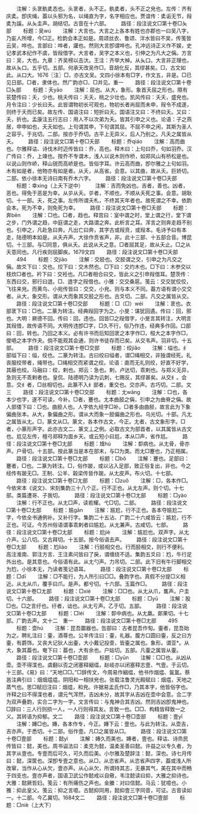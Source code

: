 <!-- { "loadSidebar": true } -->
　　注解：头衺骫奊态也。头衺者，头不正。骫奊者，头不正之皃也。左传：齐有庆奊。卽庆绳，葢以头邪为名，以绳直为字，名字相应也。贾谊传：奊诟无节，叚奊为謑。从夨圭声。胡结切。古音在十六部。
　　路径：段注说文□第十卷□夨部
　　标题：吴wú
　　注解：大言也。大言之上各本有姓也亦郡也一曰吴八字，乃妄人所增，今□正。检韵会本正如是。周颂丝衣、鲁颂、泮水皆曰不吴，传笺皆云吴，哗也。言部曰：哗者，讙也。然则大言卽谓哗也。孔冲远诗正义作不娱，史记孝武本纪作不虞，皆叚借字。大言者，吴字之本义也，引伸之为凡大之偁。方言曰：吴，大也。九章：齐吴榜以击汏。王注：齐举大棹。从夨口。大言非正理也，故从夨口。五乎切。五部。何承天改吴作□，音胡化反，其缪甚矣。□，古文如此。从口大。1676〖注〗□，亦古文吴。文四小徐本有□字，作文五，非是。□已见日部。□者，隶体也。然广韵亦□、□并见。重一
　　路径：段注说文□第十卷□夨部
　　标题：夭yāo
　　注解：屈也。从大，象形。象首夭屈之形也。隰有苌楚传曰：夭，少也。桃夭传曰：夭夭，桃之少壮也。凯风传曰：夭夭，盛皃也。月令注曰：少长曰夭。此皆谓物初长可观也，物初长者尚屈而未申，叚令不成遂，则终于夭而已矣。故左传、国语注曰：短折曰夭。国语注又曰：不终曰夭。又曰：夭，折也。孟康注五行志曰：用人不以次弟为夭。皆其引申之义也。论语：子之燕居，申申如也，夭夭如也。上句谓其申，下句谓其屈。不屈不申之闲，其斯为圣人之容乎。于兆切。二部。按亦于乔切。古平上无异义，后人乃别之。凡夭之属皆从夭。
　　路径：段注说文□第十卷□夭部
　　标题：乔qiáo
　　注解：高而曲也。尔雅释诂、诗伐木时迈传皆曰：乔，高也。释木曰：上句曰乔，句如羽乔。汉广传曰：乔，上竦也。按乔不专谓木，浅人以说木则作桥，如郑风山有桥松是也。以说山则作峤，释山锐而高峤是也。皆俗字耳。许云高而曲，卽尔雅之上句如羽。木有如是者，他物亦有如是者。从夭，从高省。会意。以其曲，故从夭。巨娇切。二部。依小徐本无诗曰南有乔木六字。
　　路径：段注说文□第十卷□夭部
　　标题：幸xìnɡ（上夭下逆中）
　　注解：吉而免凶也。吉者，善也。凶者，恶也。得免于恶是为幸。从屰从夭。屰者，不顺也，不顺从夭死之事。会意。胡耿切。十一部。夭，死之事。左传所谓夭札，不终其天年者也。故死谓之不幸。依韵会本。死为不幸，则免死为幸。
　　路径：段注说文□第十卷□夭部
　　标题：奔bēn
　　注解：□也。□者，趋也。释宫曰：室中谓之时，堂上谓之行，堂下谓之步，门外谓之趋，中庭谓之走，大路谓之奔。此析言之耳。浑言之则奔走趋不别也。引申之，凡赴急曰奔。凡出亡曰奔，其字古或叚贲，或叚本。毛诗予曰有本走，陆德明本如是。从夭卉声。大徐作贲省声，非。此十三部、十五部合音。博昆切。十三部。与□同意，俱从夭。此说从夭之意。□者屈其足，故从夭止。□之从夭意同也。凡行疾则屈脚疾。1679文四
　　路径：段注说文□第十卷□夭部
　　494
　　标题：交jiāo
　　注解：交胫也。交胫谓之交，引申之为凡交之偁。故爻下曰：交也。烄下曰：交木然也。□下曰：交灼木也。□下曰：木参交以枝炊□者也。衿下曰：交衽也。凡□者相合曰交，皆此义之引申叚借耳。楚茨传：东西曰交，邪行曰逪。□、逪字之叚借也。小雅：交交桑扈。笺云：交交犹佼佼，飞往来皃。而黄鸟、小宛传皆曰：交交，小皃。则与本义不同。葢方语有谓小交交者。从大，象交形。谓从大而象其交胫之形也。古爻切。二部。凡交之属皆从交。
　　路径：段注说文□第十卷□交部
　　标题：□（□）wéi
　　注解：衺也。衣部衺下曰：□也。二篆为转注。经典叚回字为之。小旻：谋犹回遹。传曰：回，邪也。大明：厥德不回。传曰：回，违也。回皆□之叚借字，小旻言其转注，大明言其叚借，故传语不同。大明传违卽□字，□久不行，俗乃作违，经典多作回。口部曰：回，转也。乃回之本义。必有许书而后知回衺之本字作□，桓大之本字作□，僾唈之本字作夬。倘不能观其会通，则许书徒存而已矣。从交韦声。羽非切。十五部。
　　路径：段注说文□第十卷□交部
　　标题：绞jiǎo
　　注解：缢也。纟部缢下曰：缢，绞也。二篆为转注。古曰绞曰缢者，谓□绳相交，非独谓经死。礼丧服绞带者，绳带也。□绳相交而紧谓之绞。论语：直而无礼则绞，好直不好学，其蔽也绞。马融曰：绞，剌也。郑云：急也。剌，卢达切，乖剌也。与郑义无异，急则无不乖剌者也。皇侃、陆德明乃读为讥刺，七赐反，其缪甚矣。从交纟。会意。交纟者，□丝相切也。此篆不入纟部者，重交也。交亦声。古巧切。二部。文三
　　路径：段注说文□第十卷□交部
　　标题：尢wānɡ
　　注解：□也，各本少也字，遂不可读，今补。□者，蹇也。尢本曲胫之偁，引申之为曲脊之偁。故人部偻下曰：□也。曲胫人也。人字依九经字□补。□者多由曲胫，故言此为下象偏曲张本。从大，象偏曲之形。谓从大而象一胫偏曲之形也。乌光切。十部。凡尢之属皆从尢。□，篆文从□。篆文，各本作古文，今正。尢者，古文象形字。□者，小篆形声字。此亦古文二、篆文丄之例。必取古文为部首者，以其属皆从古文也。尪见左传，檀弓郑释为面乡天。或云短小曰尪，本从□声，省作尪。
　　路径：段注说文□第十卷□尢部
　　标题：尳hú
　　注解：厀病也。从尢骨，骨亦声。户骨切。十五部。按此篆当是本在部末，与□为类。而尢□蹇也，乃正相属。
　　路径：段注说文□第十卷□尢部
　　标题：□bǒ
　　注解：蹇也。足部曰：蹇者，□也。二篆为转注。□，俗作跛，或以沾入足部，致正俗复出，非也。今之经传有跛无□。王制、公羊、榖梁传皆作跛。从尢皮声。布火切。十七部。
　　路径：段注说文□第十卷□尢部
　　标题：□zuǒ
　　注解：□，各本作□。今依宋本《说文》、宋刻集韵三十八个正。行不正也。从尢左声。则个切。十七部。类篇遭哥、子我切。
　　路径：段注说文□第十卷□尢部
　　标题：□yào
　　注解：行不正也。从尢□声，读若耀。弋□切。二部。
　　路径：段注说文□第十卷□尢部
　　标题：尴ɡān
　　注解：尴尬，行不正也。各本夺尴尬二字，今依全书通例补。又补行字。集韵二十五沾、广韵二十六咸皆云：尴尬，行不正也。可证。今苏州俗语谓事乖剌者曰尴尬。从尢兼声。古咸切。七部。
　　路径：段注说文□第十卷□尢部
　　标题：尬jiè
　　注解：尴尬也。双声字。从尢介声。公八切。又古拜切。十五部。按今俗语去声。
　　路径：段注说文□第十卷□尢部
　　标题：尥liào
　　注解：行胫相交也。行而胫相交，则行不便利。高注淮南、郭注方言、王注素问皆曰了戾，谓缠绕不适。集韵五爻曰：尥，牛行足外出也。是其意也。今俗语有此。从尢勺声。力吊切。二部。此下旧有牛行脚相交为尥，小徐本无，乃读者笺记语耳。
　　路径：段注说文□第十卷□尢部
　　标题：□dī
　　注解：□不能行，为人所引曰□□。叠韵字也。真假不分提□义相近。从尢从爪，覆手曰爪。是声。都兮切。十六部。玉篇作□。
　　路径：段注说文□第十卷□尢部
　　标题：□xié
　　注解：□□也。从尢从爪，巂声。户圭切。十六部。
　　路径：段注说文□第十卷□尢部
　　标题：□yū
　　注解：股□也。□之言纡也。纡者，诎也。从尢亏声。乙于切。五部。
　　路径：段注说文□第十卷□尢部
　　标题：□léi
　　注解：厀中病也。从尢羸。郞果切。十七部。广韵去声。文十二　重一
　　路径：段注说文□第十卷□尢部
　　495
　　标题：壶hú
　　注解：昆吾圜器也。缶部曰：古者昆吾作匋。壷者，昆吾始为之。聘礼注曰：壷，酒尊也。公羊传注曰：壷，礼器。腹方口圆曰壷，反之曰方壷，有爵饰。又丧大记狄人出壷，大小戴记投壸，皆壷之属也。象形。谓亚*。从大，象其葢也。奄下曰：葢也，大有余也。户姑切。五部。凡壷之属皆从壷。
　　路径：段注说文□第十卷□壶部
　　标题：□yūn
　　注解：□□也。从凶从壶。壶不得渫也。虞翻以否之闭塞释絪缊，赵岐亦以闭塞释志壹、气壹。于云切。十三部。《易》曰：“天地□□。”□辞传文，今周易作絪缊，他书作烟煴、氤氲。蔡邕注典引曰：烟烟煴煴，阴阳和一相扶皃也。张载注鲁灵光殿赋曰：烟煴，天地之蒸气也。思□赋旧注曰：烟煴，和皃。许据易孟氏作□，乃其本字，他皆俗字也。许释之曰不得渫也者，谓元气浑然，吉凶未分，故其字从吉凶在壶中会意。合二字为双声叠韵，实合二字为一字。文言传曰：与鬼神合其吉凶。然则吉凶卽鬼神也。□辞曰：三人行则损一人，一人行则得其友。言致一也。□□、构精皆释致一之义。其转语为抑郁。文二
　　路径：段注说文□第十卷□壶部
　　标题：壹yī
　　注解：嫥□也。嫥，各本作专，今正。嫥下云：壹也。与此为转注。从壶吉，吉亦声。于悉切。十二部。俗作壹。凡□之属皆从□。
　　路径：段注说文□第十卷□壹部
　　标题：懿yì
　　注解：嫥久而美也。嫥者，壹也。释诂、诗烝民传皆曰：懿，美也。周书谥法曰：柔克为懿，温柔圣善曰懿。许益之以专久者，为其字从壹也。专壹而后可久，可久而后美。小尔雅及楚辞注：懿，深也。诗七月传曰：懿，深筐也。深卽专壹之意也。从□，从恣省声。从恣省声四字，葢或浅人所改窜，当作从心从欠，壹亦声。从心从欠，所谓持其志，无暴其气，美在其中而畅于四支也。壹亦声者，国语卫武公作懿戒以自儆，韦注懿读曰抑，大雅之抑诗也。大雅：懿厥哲妇。笺云：有所痛伤之声也。金縢：对曰信懿。马云：犹噫也。小雅：抑此皇父。笺云：抑之言噫。古懿抑同用，懿抑壹三字同音，可证。古音读如一。十二部。今乙冀切。1684文二
　　路径：段注说文□第十卷□壹部
　　标题：□niè（上大下）
